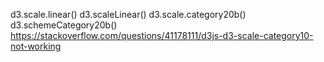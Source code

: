 d3.scale.linear()
    d3.scaleLinear()
d3.scale.category20b()
    d3.schemeCategory20b()
https://stackoverflow.com/questions/41178111/d3js-d3-scale-category10-not-working